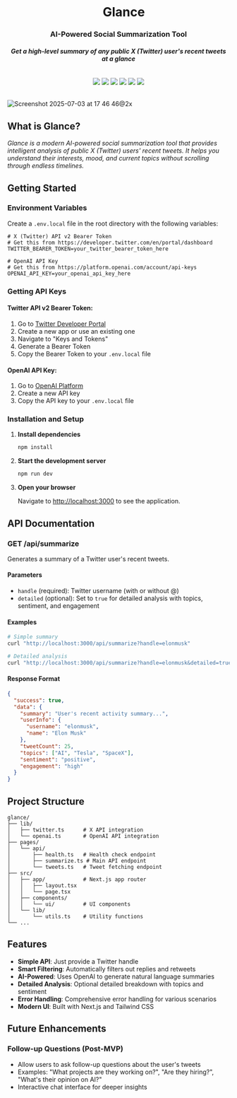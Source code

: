 <div align="center">
    <div id="user-content-toc">
      <ul>
          <summary><h1 style="display: inline-block; margin-bottom:0px">Glance</h1></summary>
      </ul>
    </div>
    <h3>AI-Powered Social Summarization Tool</h3>
    <h4><i>Get a high-level summary of any public X (Twitter) user's recent tweets at a glance</i></h4>
    <br>
    <img src="https://img.shields.io/badge/Next.js-000000?style=for-the-badge&logo=next.js&logoColor=white"/>
    <img src="https://img.shields.io/badge/TypeScript-007ACC?style=for-the-badge&logo=typescript&logoColor=white"/>
    <img src="https://img.shields.io/badge/tailwindcss-%2338B2AC.svg?style=for-the-badge&logo=tailwind-css&logoColor=white"/>
    <img src="https://img.shields.io/badge/OpenAI-412991?style=for-the-badge&logo=openai&logoColor=white"/>
    <img src="https://img.shields.io/badge/Twitter%20API-1DA1F2?style=for-the-badge&logo=twitter&logoColor=white"/>
    <img src="https://img.shields.io/badge/Vercel-000000.svg?style=for-the-badge&logo=Vercel&logoColor=white"/>
    <br><br>
</div>

![Screenshot 2025-07-03 at 17 46 46@2x](https://github.com/user-attachments/assets/91175bcf-2bc3-4ea5-8321-16cb2325ffef)

## What is Glance?

_Glance is a modern AI-powered social summarization tool that provides intelligent analysis of public X (Twitter) users' recent tweets. It helps you understand their interests, mood, and current topics without scrolling through endless timelines._

## Getting Started

### Environment Variables

Create a `.env.local` file in the root directory with the following variables:

```env
# X (Twitter) API v2 Bearer Token
# Get this from https://developer.twitter.com/en/portal/dashboard
TWITTER_BEARER_TOKEN=your_twitter_bearer_token_here

# OpenAI API Key
# Get this from https://platform.openai.com/account/api-keys
OPENAI_API_KEY=your_openai_api_key_here
```

### Getting API Keys

#### Twitter API v2 Bearer Token:
1. Go to [Twitter Developer Portal](https://developer.twitter.com/en/portal/dashboard)
2. Create a new app or use an existing one
3. Navigate to "Keys and Tokens"
4. Generate a Bearer Token
5. Copy the Bearer Token to your `.env.local` file

#### OpenAI API Key:
1. Go to [OpenAI Platform](https://platform.openai.com/account/api-keys)
2. Create a new API key
3. Copy the API key to your `.env.local` file

### Installation and Setup

1. **Install dependencies**
   ```bash
   npm install
   ```

2. **Start the development server**
   ```bash
   npm run dev
   ```

3. **Open your browser**
   
   Navigate to [http://localhost:3000](http://localhost:3000) to see the application.

## API Documentation

### GET /api/summarize

Generates a summary of a Twitter user's recent tweets.

#### Parameters

- `handle` (required): Twitter username (with or without @)
- `detailed` (optional): Set to `true` for detailed analysis with topics, sentiment, and engagement

#### Examples

```bash
# Simple summary
curl "http://localhost:3000/api/summarize?handle=elonmusk"

# Detailed analysis
curl "http://localhost:3000/api/summarize?handle=elonmusk&detailed=true"
```

#### Response Format

```json
{
  "success": true,
  "data": {
    "summary": "User's recent activity summary...",
    "userInfo": {
      "username": "elonmusk",
      "name": "Elon Musk"
    },
    "tweetCount": 25,
    "topics": ["AI", "Tesla", "SpaceX"],
    "sentiment": "positive",
    "engagement": "high"
  }
}
```

## Project Structure

```
glance/
├── lib/
│   ├── twitter.ts      # X API integration
│   └── openai.ts       # OpenAI API integration
├── pages/
│   └── api/
│       ├── health.ts   # Health check endpoint
│       ├── summarize.ts # Main API endpoint
│       └── tweets.ts   # Tweet fetching endpoint
├── src/
│   ├── app/            # Next.js app router
│   │   ├── layout.tsx
│   │   └── page.tsx
│   ├── components/
│   │   └── ui/         # UI components
│   └── lib/
│       └── utils.ts    # Utility functions
└── ...
```

## Features

- **Simple API**: Just provide a Twitter handle
- **Smart Filtering**: Automatically filters out replies and retweets
- **AI-Powered**: Uses OpenAI to generate natural language summaries
- **Detailed Analysis**: Optional detailed breakdown with topics and sentiment
- **Error Handling**: Comprehensive error handling for various scenarios
- **Modern UI**: Built with Next.js and Tailwind CSS

## Future Enhancements

### Follow-up Questions (Post-MVP)
- Allow users to ask follow-up questions about the user's tweets
- Examples: "What projects are they working on?", "Are they hiring?", "What's their opinion on AI?"
- Interactive chat interface for deeper insights
